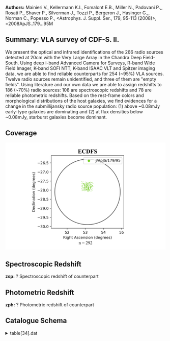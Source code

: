**Authors:** Mainieri V., Kellermann K.I., Fomalont E.B., Miller N., Padovani P.,, Rosati P., Shaver P., Silverman J., Tozzi P., Bergeron J., Hasinger G.,, Norman C., Popesso P., <Astrophys. J. Suppl. Ser., 179, 95-113 (2008)>, =2008ApJS..179...95M

## Summary: VLA survey of CDF-S. II. 

We present the optical and infrared identifications of the 266 radio sources detected at 20cm with the Very Large Array in the Chandra Deep Field-South. Using deep i-band Advanced Camera for Surveys, R-band Wide Field Imager, K-band SOFI NTT, K-band ISAAC VLT and Spitzer imaging data, we are able to find reliable counterparts for 254 (~95%) VLA sources. Twelve radio sources remain unidentified, and three of them are "empty fields". Using literature and our own data we are able to assign redshifts to 186 (~70%) radio sources: 108 are spectroscopic redshifts and 78 are reliable photometric redshifts. Based on the rest-frame colors and morphological distributions of the host galaxies, we find evidences for a change in the submillijansky radio source population: (1) above ~0.08mJy early-type galaxies are dominating and (2) at flux densities below ~0.08mJy, starburst galaxies become dominant.
## Coverage
![image](https://raw.githubusercontent.com/joshgithubbin/Sherlock-DDF/refs/heads/main/Catalogue%20Plotting/Catalogues/J-ApJS-179-95/Subcatalogues/ECDFS/Plots/fieldcover.png)
## Spectroscopic Redshift 
 
**zsp:** ? Spectroscopic redshift of counterpart 
 

## Photometric Redshift 
 
**zph:** ? Photometric redshift of counterpart 
 

## Catalogue Schema

<details>
<summary>table[34].dat</summary>

| Bytes   | Format   | Units          | Label    | Explanations                                        |
|:--------|:---------|:---------------|:---------|:----------------------------------------------------|
| 1- 3    | I3       | ---            | Seq      | Running identification number                       |
| 4       | A1       | ---            | m_Seq    | [AB] Multiplicity index (for source 178)            |
| 6       | I1       | h              | RAh      | Radio Hour of Right Ascension (J2000)               |
| 8- 9    | I2       | min            | RAm      | Radio Minute of Right Ascension (J2000)             |
| 11- 15  | F5.2     | s              | RAs      | Radio Second of Right Ascension (J2000)             |
| 17      | A1       | ---            | DE-      | Sign of the Radio Declination (J2000)               |
| 18- 19  | I2       | deg            | DEd      | Radio Degree of Declination (J2000)                 |
| 21- 22  | I2       | arcmin         | DEm      | Radio Arcminute of Declination (J2000)              |
| 24- 27  | F4.1     | arcsec         | DEs      | Radio Arcsecond of Declination (J2000)              |
| 29      | I1       | h              | RAOh     | ? Optical Hour of Right Ascension (J2000) (1)       |
| 31- 32  | I2       | min            | RAOm     | ? Optical Minute of Right Ascension (J2000) (1)     |
| 34- 38  | F5.2     | s              | RAOs     | ? Optical Second of Right Ascension (J2000) (1)     |
| 40      | A1       | ---            | DEO-     | Sign of the Optical Declination (J2000)(1)          |
| 41- 42  | I2       | deg            | DEOd     | ? Optical Degree of Declination (J2000) (1)         |
| 44- 45  | I2       | arcmin         | DEOm     | ? Optical Arcminute of Declination (J2000) (1)      |
| 47- 50  | F4.1     | arcsec         | DEOs     | ? Optical Arcsecond of Declination (J2000) (1)      |
| 52- 54  | F3.1     | arcsec         | Sep      | ? Separation between Radio and Optical positions    |
| 55      | A1       | ---            | ---      | [0]                                                 |
| 57- 63  | F7.2     | ---            | LR       | ? Likelihood ratio (2)                              |
| 65- 68  | F4.2     | ---            | Rel      | ? Reliability parameter (3)                         |
| 70- 76  | A7       | ---            | Cat      | Catalog counterpart selected from (4)               |
| 78      | A1       | ---            | l_Rmag   | Limit flag on Rmag                                  |
| 79- 83  | F5.2     | mag            | Rmag     | ? R-band AB magnitude                               |
| 85- 88  | F4.2     | mag            | e_Rmag   | ? Uncertainty in Rmag                               |
| 90      | A1       | ---            | f_Rmag   | [S] Flag on Rmag (only for table3) (5)              |
| 92      | A1       | ---            | l_Kmag   | Limit flag on Kmag                                  |
| 93- 97  | F5.2     | mag            | Kmag     | ? K-band AB magnitude                               |
| 99-102  | F4.2     | mag            | e_Kmag   | ? Uncertainty in Kmag                               |
| 104-108 | F5.3     | ---            | zsp      | ? Spectroscopic redshift of counterpart             |
| 109     | A1       | ---            | r_zsp    | [a-g] zsp reference (6)                             |
| 111     | I1       | ---            | q_zsp    | [1/2]? Quality flag for zsp (2=secure) (7)          |
| 113-116 | F4.2     | ---            | zph      | ? Photometric redshift of counterpart               |
| 118-122 | F5.3     | ---            | e_zph    | ? Uncertainty in zph                                |
| 124-125 | A2       | ---            | r_zph    | Origin and note on zph (only for table3) (8)        |
| 3       | for      | further        | details. | Note (4): Catalog as follows:                       |
| 2005    | (Cat.    | J/A+A/434/53), | 2006     | (Cat. J/A+A/454/423), 2008 (Cat. J/A+A/478/83). The |
| 2       | =        | secure         | redshift | (multiple spectral features);                       |
| 1       | =        | tentative      | redshift | (e.g. based on a single emission line).             |
| 1       | =        | Photometric    | redshift | from Wolf et al. (2004, Cat. II/253,                |
| 2       | =        | Photometric    | redshift | from Grazian et al. (2006, Cat. J/A+A/449/951,      |
| 3       | =        | Photometric    | redshift | from Zheng et al. (2004, Cat. J/ApJS/155/73,        |

**Note**: Of the primary counterpart. The positional error is 0.05".
Note (2): LR=(q(m)f(r))/n(m) where q(m) is the expected probability
     distribution as a function of magnitude of the true counterparts, f(r)
     is the probability distribution of the positional errors, and n(m) is
     the surface density as a function of magnitude of background objects.
Note (3): The reliability of a particular source j to be the true
     counterpart is given by R_j_=LR_j_/({Sigma}_i_LR_i_+(1-Q)') where i
     runs over the set of all candidate counterparts for that particular
     radio source, and Q is the probability that the counterpart of the
     source is above the magnitude limit of the optical/NIR catalog. See
     section 3 for further details.
Note (4): Catalog as follows:
    ACS-i = i band catalog from ACS/GOODS;
    WFI-R = R band catalog from WFI;
  ISAAC-K = K band catalog from ISAAC;
   SOFI-K = K band catalog from SOFI;
     GEMS = z band catalog from ACS/GEMS;
  SPITZER = IRAC and MIPS images.
Note (5):
    S = The optical photometry could be contaminated by a close-by bright star.
Note (6): Flag as follows:
    a = Spectroscopic redshift from Szokoly et al. (2004, Cat. J/ApJS/155/271,
        <[SBH2004] JHHMMSS.ss+DDMMSS.s> in Simbad). The average redshift
        uncertainty is {Delta}z=0.005.
    b = Spectroscopic redshift from Silvermann et al., in preparation.
    c = Spectroscopic redshift from Vanzella et al. 2005 (Cat. J/A+A/434/53),
        2006 (Cat. J/A+A/454/423), 2008 (Cat. J/A+A/478/83). The
        average redshift uncertainty is {Delta}z=0.00055.
    d = Spectroscopic redshift from Popesso et al. (2009A&A...494..443P).
    e = Spectroscopic redshift from Le Fevre (2004, Cat. J/A+A/428/1043,
        <VCDFS NNNNNN> in Simbad). The average redshift uncertainty is
        {Delta}z=0.0012.
    f = Spectroscopic redshift from Mignoli et al. (2005, Cat. J/A+A/437/883).
    g = Spectroscopic redshift from Ravikumar et al. (2007,
        Cat. J/A+A/465/1099, <[RPF2007] EIS JHHMMSS.ss+DDMMSS.s> in Simbad).
Note (7): Quality flag as follows:
    2 = secure redshift (multiple spectral features);
    1 = tentative redshift (e.g. based on a single emission line).
Note (8): Flag as follows:
    1 = Photometric redshift from Wolf et al. (2004, Cat. II/253,
        <[WDK2001] NNNNN> or <COMBO JHHMMSSs+DDMMSS> in Simbad)).
    2 = Photometric redshift from Grazian et al. (2006, Cat. J/A+A/449/951,
        <GOODS-MUSIC NNNNN> in Simbad).
    3 = Photometric redshift from Zheng et al. (2004, Cat. J/ApJS/155/73,
        <[GZW2002] XID NNN> in Simbad).
    * = The optical photometry could be contaminated by a close-by
        (~1.3") source.

</details>

